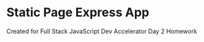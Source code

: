 Static Page Express App
==============================
Created for Full Stack JavaScript Dev Accelerator Day 2 Homework